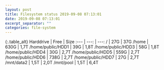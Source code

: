 ```yaml
---
layout: post
title: Filesystem status 2019-09-08 07:13:01
date: 2019-09-08 07:13:01
excerpt_separator: ""
categories: file-system
---
```

{:.table_alt}
Harddrive | Free | Size
:--- | ---: | ---:
/ | 27G | 37G
/home | 630G | 1,7T
/home/public/HDD1 | 39G | 1,8T
/home/public/HDD3 | 58G | 1,8T
/home/public/HDD4 | 30G | 2,7T
/home/public/HDD5 | 559G | 2,7T
/home/public/HDD6 | 738G | 2,7T
/home/public/HDD7 | 27G | 2,7T
/mnt/data2 | 1,5T | 2,0T
/mnt/pool | 1,5T | 6,4T
